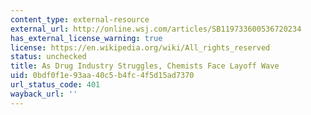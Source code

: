 ```yaml
---
content_type: external-resource
external_url: http://online.wsj.com/articles/SB119733600536720234
has_external_license_warning: true
license: https://en.wikipedia.org/wiki/All_rights_reserved
status: unchecked
title: As Drug Industry Struggles, Chemists Face Layoff Wave
uid: 0bdf0f1e-93aa-40c5-b4fc-4f5d15ad7370
url_status_code: 401
wayback_url: ''
---
```

